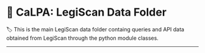 # :open_file_folder: CaLPA: LegiScan Data Folder

:label: This is the main LegiScan data folder containg queries and API data obtained from LegiScan through the python module classes.

----
